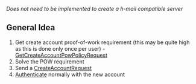 *Does not need to be implemented to create a h-mail compatible server*

## General Idea
1. Get create account proof-of-work requirement (this may be quite high as this is done only once per user) - [GetCreateAccountPowPolicyRequest](../generated/routes/native/get_create_account_pow_policy/GetCreateAccountPowPolicyRequest.md)
2. Solve the POW requirement
3. Send a [CreateAccountRequest](../generated/routes/native/create_account/CreateAccountRequest.md)
4. [Authenticate](Authentication%20Flow.md) normally with the new account